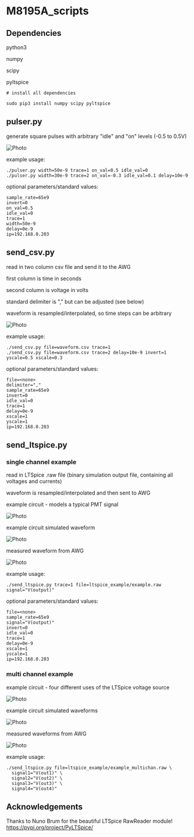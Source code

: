 # M8195A_scripts

## Dependencies
python3

numpy

scipy

pyltspice

```
# install all dependencies

sudo pip3 install numpy scipy pyltspice
```

## pulser.py

generate square pulses with arbitrary "idle" and "on" levels (-0.5 to 0.5V)

![Photo](https://github.com/acidbourbon/M8195A_scripts/blob/master/pics/pulser.png)


example usage:
```
./pulser.py width=50e-9 trace=1 on_val=0.5 idle_val=0
./pulser.py width=30e-9 trace=2 on_val=-0.3 idle_val=0.1 delay=10e-9
```

optional parameters/standard values:
```
sample_rate=65e9
invert=0
on_val=0.5
idle_val=0
trace=1
width=50e-9
delay=0e-9
ip=192.168.0.203
```

## send_csv.py

read in two column csv file and send it to the AWG

first column is time in seconds

second column is voltage in volts

standard delimiter is "," but can be adjusted (see below)

waveform is resampled/interpolated, so time steps can be arbitrary

![Photo](https://github.com/acidbourbon/M8195A_scripts/blob/master/pics/send_csv.png)

example usage:
```
./send_csv.py file=waveform.csv trace=1 
./send_csv.py file=waveform.csv trace=2 delay=10e-9 invert=1 yscale=0.5 xscale=0.3
```
optional parameters/standard values:
```
file=<none>
delimiter=","
sample_rate=65e9
invert=0
idle_val=0
trace=1
delay=0e-9
xscale=1
yscale=1
ip=192.168.0.203
```

## send_ltspice.py

### single channel example

read in LTSpice .raw file (binary simulation output file, containing all voltages and currents)

waveform is resampled/interpolated and then sent to AWG

example circuit - models a typical PMT signal

![Photo](https://github.com/acidbourbon/M8195A_scripts/blob/master/pics/spice_asc.png)

example circuit simulated waveform

![Photo](https://github.com/acidbourbon/M8195A_scripts/blob/master/pics/spice_raw.png)

measured waveform from AWG

![Photo](https://github.com/acidbourbon/M8195A_scripts/blob/master/pics/spice_scope.png)

example usage:
```
./send_ltspice.py trace=1 file=ltspice_example/example.raw signal="V(output)"
```
optional parameters/standard values:
```
file=<none>
sample_rate=65e9
signal="V(output)"
invert=0
idle_val=0
trace=1
delay=0e-9
xscale=1
yscale=1
ip=192.168.0.203
```

### multi channel example

example circuit - four different uses of the LTSpice voltage source

![Photo](https://github.com/acidbourbon/M8195A_scripts/blob/master/pics/multichan_asc.png)

example circuit simulated waveforms

![Photo](https://github.com/acidbourbon/M8195A_scripts/blob/master/pics/multichan_raw.png)

measured waveforms from AWG

![Photo](https://github.com/acidbourbon/M8195A_scripts/blob/master/pics/multichan_scope.png)

example usage:
```
./send_ltspice.py file=ltspice_example/example_multichan.raw \
  signal1="V(out1)" \
  signal2="V(out2)" \
  signal3="V(out3)" \
  signal4="V(out4)"
```

## Acknowledgements

Thanks to Nuno Brum for the beautiful LTSpice RawReader module!
https://pypi.org/project/PyLTSpice/

